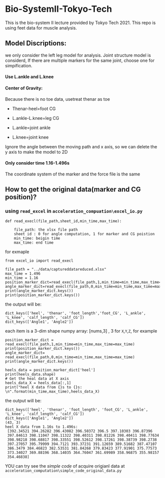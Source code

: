 # Bio-SystemII-Tokyo-Tech
This is the bio-system II lecture provided by Tokyo Tech 2021. This repo is using feet data for muscle analysis.  

## Model Discriptions:

we only consider the left leg model for analysis.
Joint structure model is considerd,
If there are multiple markers for the same joint, choose one for simpification.
#### Use L.ankle and L.knee

#### Center of Gravity:
Because there is no toe data, usetreat thenar as toe

* Thenar-heel=foot CG

* L.ankle-L.knee=leg CG

* L.ankle=joint ankle

* L.knee=joint knee

Ignore the angle between the moving path and x axis, so we can delete the y axis to make the model to 2D
#### Only consider time 1.16-1.496s
The coordinate system of the marker and the force file is the same
## How to get the original data(marker and CG position)? 
### using `read_excel` in `acceleration_compuation\excel_io.py`   
```
def read_execl(file_path,sheet_id,min_time,max_time):  
    
    file_path: the xlsx file path
    sheet id : 0 for angle computation, 1 for marker and CG poistion  
    min_time: beigin time 
    max_time: end time

```
for exmaple 
```
from excel_io import read_execl 

file_path = "../data/captureddatareduced.xlsx"
max_time = 1.496
min_time = 1.16
position_marker_dict=read_execl(file_path,1,min_time=min_time,max_time=max_time)
angle_marker_dict=read_execl(file_path,0,min_time=min_time,max_time=max_time)
print(angle_marker_dict.keys())
print(position_marker_dict.keys())

```
the output will be: 
```
dict_keys(['heel', 'thenar', 'foot_length','foot_CG', 'L_ankle', 'L_knee', 'calf_length', 'calf_CG'])  
dict_keys(['Angle1', 'Angle2'])
``` 
each item is a 3-dim shape numpy array: [nums,3] , 3 for `X`,`Y`,`Z`, for example
```
position_marker_dict = read_execl(file_path,1,min_time=min_time,max_time=max_time)
print(position_marker_dict.keys())
angle_marker_dict= read_execl(file_path,0,min_time=min_time,max_time=max_time)
print(angle_marker_dict.keys())
    
heels_data = position_marker_dict['heel']
print(heels_data.shape)
# Get the heal data at X axis
heels_data_X = heels_data[:,1]
print("heel X data from {}s to {}s: \n".format(min_time,max_time),heels_data_X)

```
the output will be: 
```
dict_keys(['heel', 'thenar', 'foot_length', 'foot_CG', 'L_ankle', 'L_knee', 'calf_length', 'calf_CG'])
dict_keys(['Angle1', 'Angle2'])
(43, 3)
heel X data from 1.16s to 1.496s:
 [392.34521 394.26282 396.43082 396.50372 396.5 397.10303 396.87396
 397.84613 398.11047 398.11322 398.40311 398.81226 398.40411 398.77634
 398.98218 398.68817 398.33551 398.52612 398.17261 398.38739 398.2738
 397.27057 395.79999 394.7121 393.37231 391.12659 389.51682 387.47107
 386.3479 384.46823 382.53531 381.84268 379.83423 377.91901 375.77573
 373.34027 369.88196 368.14035 364.76047 361.69989 358.96875 355.98157
 354.46838]
```
YOU can try see the *simple code* of acquire origianl data at `acceleration_computation\simple_code_original_data.py`